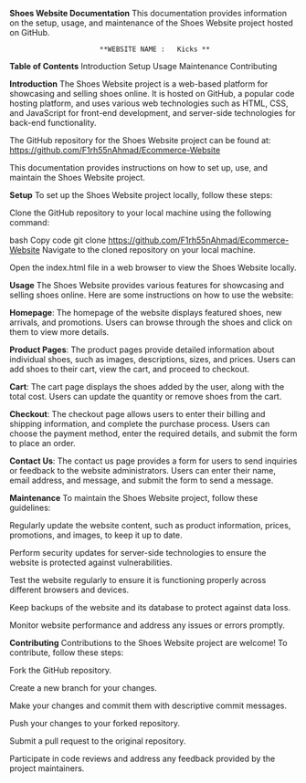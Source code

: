 **Shoes Website Documentation**
This documentation provides information on the setup, usage, and maintenance of the Shoes Website project hosted on GitHub.

                          **WEBSITE NAME :   Kicks **
                          
**Table of Contents**
Introduction
Setup
Usage
Maintenance
Contributing

**Introduction**
The Shoes Website project is a web-based platform for showcasing and selling shoes online. It is hosted on GitHub, a popular code hosting platform, and uses various web technologies such as HTML, CSS, and JavaScript for front-end development, and server-side technologies for back-end functionality.

The GitHub repository for the Shoes Website project can be found at: https://github.com/F1rh55nAhmad/Ecommerce-Website

This documentation provides instructions on how to set up, use, and maintain the Shoes Website project.

**Setup**
To set up the Shoes Website project locally, follow these steps:

Clone the GitHub repository to your local machine using the following command:

bash
Copy code
git clone https://github.com/F1rh55nAhmad/Ecommerce-Website
Navigate to the cloned repository on your local machine.

Open the index.html file in a web browser to view the Shoes Website locally.

**Usage**
The Shoes Website provides various features for showcasing and selling shoes online. Here are some instructions on how to use the website:

**Homepage**: The homepage of the website displays featured shoes, new arrivals, and promotions. Users can browse through the shoes and click on them to view more details.

**Product Pages**: The product pages provide detailed information about individual shoes, such as images, descriptions, sizes, and prices. Users can add shoes to their cart, view the cart, and proceed to checkout.

**Cart**: The cart page displays the shoes added by the user, along with the total cost. Users can update the quantity or remove shoes from the cart.

**Checkout**: The checkout page allows users to enter their billing and shipping information, and complete the purchase process. Users can choose the payment method, enter the required details, and submit the form to place an order.

**Contact Us**: The contact us page provides a form for users to send inquiries or feedback to the website administrators. Users can enter their name, email address, and message, and submit the form to send a message.

**Maintenance**
To maintain the Shoes Website project, follow these guidelines:

Regularly update the website content, such as product information, prices, promotions, and images, to keep it up to date.

Perform security updates for server-side technologies to ensure the website is protected against vulnerabilities.

Test the website regularly to ensure it is functioning properly across different browsers and devices.

Keep backups of the website and its database to protect against data loss.

Monitor website performance and address any issues or errors promptly.

**Contributing**
Contributions to the Shoes Website project are welcome! To contribute, follow these steps:

Fork the GitHub repository.

Create a new branch for your changes.

Make your changes and commit them with descriptive commit messages.

Push your changes to your forked repository.

Submit a pull request to the original repository.

Participate in code reviews and address any feedback provided by the project maintainers.
